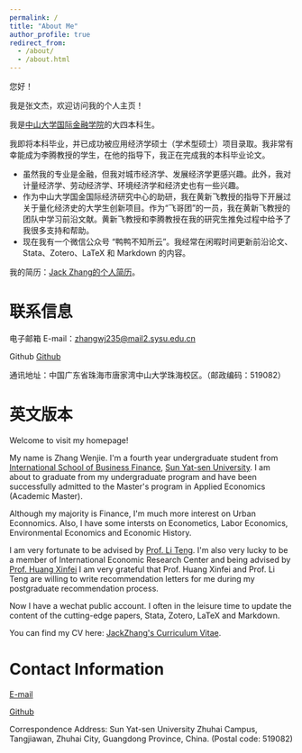 ```yaml
---
permalink: /
title: "About Me"
author_profile: true
redirect_from: 
  - /about/
  - /about.html
---
```


您好！

我是张文杰，欢迎访问我的个人主页！

我是[中山大学国际金融学院](https://isbf.sysu.edu.cn/)的大四本科生。

我即将本科毕业，并已成功被应用经济学硕士（学术型硕士）项目录取。我非常有幸能成为李腾教授的学生，在他的指导下，我正在完成我的本科毕业论文。

- 虽然我的专业是金融，但我对城市经济学、发展经济学更感兴趣。此外，我对计量经济学、劳动经济学、环境经济学和经济史也有一些兴趣。
- 作为中山大学国金国际经济研究中心的助研，我在黄新飞教授的指导下开展过关于量化经济史的大学生创新项目。作为“飞哥团”的一员，我在黄新飞教授的团队中学习前沿文献。黄新飞教授和李腾教授在我的研究生推免过程中给予了我很多支持和帮助。
- 现在我有一个微信公众号 “鸭鸭不知所云”。我经常在闲暇时间更新前沿论文、Stata、Zotero、LaTeX 和 Markdown 的内容。

我的简历：[Jack Zhang的个人简历](../assets/简历张文杰(学术).pdf)。

联系信息
=====
电子邮箱 E-mail：zhangwj235@mail2.sysu.edu.cn

Github [Github](https://github.com/Zhangwj235) 

通讯地址：中国广东省珠海市唐家湾中山大学珠海校区。（邮政编码：519082）


英文版本
====
Welcome to visit my homepage!  

My name is Zhang Wenjie. I'm a fourth year undergraduate student from [International School of Business Finance](https://isbf.sysu.edu.cn/), [Sun Yat-sen University](https://www.sysu.edu.cn/). I am about to graduate from my undergraduate program and have been successfully admitted to the Master's program in Applied Economics (Academic Master). 

Although my majority is Finance, I'm much more interest on Urban Econnomics. Also, I have some intersts on Econometics, Labor Economics, Environmental Economics and Economic History. 

I am very fortunate to be advised by [Prof. Li Teng](https://isbf.sysu.edu.cn/zh-hans/teacher/271). I'm also very lucky to be a member of International Economic Research Center and being advised by [Prof. Huang Xinfei](https://isbf.sysu.edu.cn/zh-hans/teacher/249) I am very grateful that Prof. Huang Xinfei and Prof. Li Teng are willing to write recommendation letters for me during my postgraduate recommendation process. 

Now I have a wechat public account. I often in the leisure time to update the content of the cutting-edge papers, Stata, Zotero, LaTeX and Markdown.

You can find my CV here: [JackZhang's Curriculum Vitae](../assets/简历张文杰(学术).pdf).

Contact Information
=====
[E-mail](zhangwj235@mail2.sysu.edu.cn) 

[Github](https://github.com/Zhangwj235) 

Correspondence Address: Sun Yat-sen University Zhuhai Campus, Tangjiawan, Zhuhai City, Guangdong Province, China. (Postal code: 519082)
